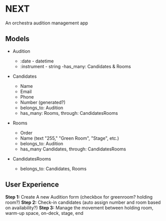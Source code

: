 # NEXT 

An orchestra audition management app

## Models

- Audition
    - :date - datetime
    - :instrument - string
    -has_many: Candidates & Rooms

- Candidates
    - Name
    - Email 
    - Phone
    - Number (generated?)
    - belongs_to: Audition
    - has_many: Rooms, through: CandidatesRooms

- Rooms
    - Order
    - Name (text "255," "Green Room", "Stage", etc.) 
    - belongs_to: Audition
    - has_many Candidates, through: CandidatesRooms

- CandidatesRooms
    - belongs_to: Candidates, Rooms

## User Experience

**Step 1:** Create A new Audition form (checkbox for greenroom? holding room?)
**Step 2:** Check-in candidates (auto assign number and room based on availability?) 
**Step 3:** Manage the movement between holding room, warm-up space, on-deck, stage, end



